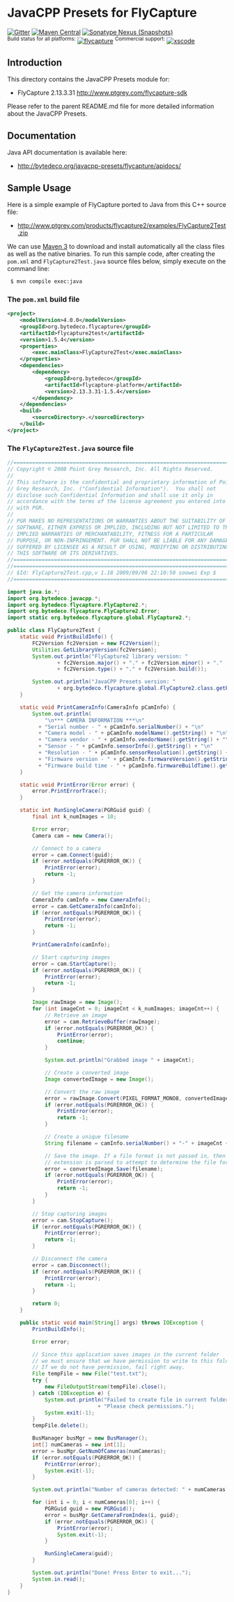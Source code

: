 JavaCPP Presets for FlyCapture
==============================

[![Gitter](https://badges.gitter.im/bytedeco/javacpp.svg)](https://gitter.im/bytedeco/javacpp) [![Maven Central](https://maven-badges.herokuapp.com/maven-central/org.bytedeco/flycapture/badge.svg)](https://maven-badges.herokuapp.com/maven-central/org.bytedeco/flycapture) [![Sonatype Nexus (Snapshots)](https://img.shields.io/nexus/s/https/oss.sonatype.org/org.bytedeco/flycapture.svg)](http://bytedeco.org/builds/)  
<sup>Build status for all platforms:</sup> [![flycapture](https://github.com/saudet/javacpp-presets/workflows/flycapture/badge.svg)](https://github.com/saudet/javacpp-presets/actions?query=workflow%3Aflycapture)  <sup>Commercial support:</sup> [![xscode](https://img.shields.io/badge/Available%20on-xs%3Acode-blue?style=?style=plastic&logo=appveyor&logo=data:image/png;base64,iVBORw0KGgoAAAANSUhEUgAAAEAAAABACAMAAACdt4HsAAAAGXRFWHRTb2Z0d2FyZQBBZG9iZSBJbWFnZVJlYWR5ccllPAAAAAZQTFRF////////VXz1bAAAAAJ0Uk5T/wDltzBKAAAAlUlEQVR42uzXSwqAMAwE0Mn9L+3Ggtgkk35QwcnSJo9S+yGwM9DCooCbgn4YrJ4CIPUcQF7/XSBbx2TEz4sAZ2q1RAECBAiYBlCtvwN+KiYAlG7UDGj59MViT9hOwEqAhYCtAsUZvL6I6W8c2wcbd+LIWSCHSTeSAAECngN4xxIDSK9f4B9t377Wd7H5Nt7/Xz8eAgwAvesLRjYYPuUAAAAASUVORK5CYII=)](https://xscode.com/bytedeco/javacpp-presets)


Introduction
------------
This directory contains the JavaCPP Presets module for:

 * FlyCapture 2.13.3.31  http://www.ptgrey.com/flycapture-sdk

Please refer to the parent README.md file for more detailed information about the JavaCPP Presets.


Documentation
-------------
Java API documentation is available here:

 * http://bytedeco.org/javacpp-presets/flycapture/apidocs/


Sample Usage
------------
Here is a simple example of FlyCapture ported to Java from this C++ source file:

 * http://www.ptgrey.com/products/flycapture2/examples/FlyCapture2Test.zip

We can use [Maven 3](http://maven.apache.org/) to download and install automatically all the class files as well as the native binaries. To run this sample code, after creating the `pom.xml` and `FlyCapture2Test.java` source files below, simply execute on the command line:
```bash
 $ mvn compile exec:java
```

### The `pom.xml` build file
```xml
<project>
    <modelVersion>4.0.0</modelVersion>
    <groupId>org.bytedeco.flycapture</groupId>
    <artifactId>flycapture2test</artifactId>
    <version>1.5.4</version>
    <properties>
        <exec.mainClass>FlyCapture2Test</exec.mainClass>
    </properties>
    <dependencies>
        <dependency>
            <groupId>org.bytedeco</groupId>
            <artifactId>flycapture-platform</artifactId>
            <version>2.13.3.31-1.5.4</version>
        </dependency>
    </dependencies>
    <build>
        <sourceDirectory>.</sourceDirectory>
    </build>
</project>
```

### The `FlyCapture2Test.java` source file
```java
//=============================================================================
// Copyright © 2008 Point Grey Research, Inc. All Rights Reserved.
//
// This software is the confidential and proprietary information of Point
// Grey Research, Inc. ("Confidential Information").  You shall not
// disclose such Confidential Information and shall use it only in
// accordance with the terms of the license agreement you entered into
// with PGR.
//
// PGR MAKES NO REPRESENTATIONS OR WARRANTIES ABOUT THE SUITABILITY OF THE
// SOFTWARE, EITHER EXPRESS OR IMPLIED, INCLUDING BUT NOT LIMITED TO THE
// IMPLIED WARRANTIES OF MERCHANTABILITY, FITNESS FOR A PARTICULAR
// PURPOSE, OR NON-INFRINGEMENT. PGR SHALL NOT BE LIABLE FOR ANY DAMAGES
// SUFFERED BY LICENSEE AS A RESULT OF USING, MODIFYING OR DISTRIBUTING
// THIS SOFTWARE OR ITS DERIVATIVES.
//=============================================================================
//=============================================================================
// $Id: FlyCapture2Test.cpp,v 1.18 2009/09/08 22:10:50 soowei Exp $
//=============================================================================

import java.io.*;
import org.bytedeco.javacpp.*;
import org.bytedeco.flycapture.FlyCapture2.*;
import org.bytedeco.flycapture.FlyCapture2.Error;
import static org.bytedeco.flycapture.global.FlyCapture2.*;

public class FlyCapture2Test {
    static void PrintBuildInfo() {
        FC2Version fc2Version = new FC2Version();
        Utilities.GetLibraryVersion(fc2Version);
        System.out.println("FlyCapture2 library version: "
                + fc2Version.major() + "." + fc2Version.minor() + "."
                + fc2Version.type() + "." + fc2Version.build());

        System.out.println("JavaCPP Presets version: "
                + org.bytedeco.flycapture.global.FlyCapture2.class.getPackage().getImplementationVersion());
    }

    static void PrintCameraInfo(CameraInfo pCamInfo) {
        System.out.println(
            "\n*** CAMERA INFORMATION ***\n"
          + "Serial number - " + pCamInfo.serialNumber() + "\n"
          + "Camera model - " + pCamInfo.modelName().getString() + "\n"
          + "Camera vendor - " + pCamInfo.vendorName().getString() + "\n"
          + "Sensor - " + pCamInfo.sensorInfo().getString() + "\n"
          + "Resolution - " + pCamInfo.sensorResolution().getString() + "\n"
          + "Firmware version - " + pCamInfo.firmwareVersion().getString() + "\n"
          + "Firmware build time - " + pCamInfo.firmwareBuildTime().getString() + "\n");
    }

    static void PrintError(Error error) {
        error.PrintErrorTrace();
    }

    static int RunSingleCamera(PGRGuid guid) {
        final int k_numImages = 10;

        Error error;
        Camera cam = new Camera();

        // Connect to a camera
        error = cam.Connect(guid);
        if (error.notEquals(PGRERROR_OK)) {
            PrintError(error);
            return -1;
        }

        // Get the camera information
        CameraInfo camInfo = new CameraInfo();
        error = cam.GetCameraInfo(camInfo);
        if (error.notEquals(PGRERROR_OK)) {
            PrintError(error);
            return -1;
        }

        PrintCameraInfo(camInfo);

        // Start capturing images
        error = cam.StartCapture();
        if (error.notEquals(PGRERROR_OK)) {
            PrintError(error);
            return -1;
        }

        Image rawImage = new Image();
        for (int imageCnt = 0; imageCnt < k_numImages; imageCnt++) {
            // Retrieve an image
            error = cam.RetrieveBuffer(rawImage);
            if (error.notEquals(PGRERROR_OK)) {
                PrintError(error);
                continue;
            }

            System.out.println("Grabbed image " + imageCnt);

            // Create a converted image
            Image convertedImage = new Image();

            // Convert the raw image
            error = rawImage.Convert(PIXEL_FORMAT_MONO8, convertedImage);
            if (error.notEquals(PGRERROR_OK)) {
                PrintError(error);
                return -1;
            }

            // Create a unique filename
            String filename = camInfo.serialNumber() + "-" + imageCnt + ".pgm";

            // Save the image. If a file format is not passed in, then the file
            // extension is parsed to attempt to determine the file format.
            error = convertedImage.Save(filename);
            if (error.notEquals(PGRERROR_OK)) {
                PrintError(error);
                return -1;
            }
        }

        // Stop capturing images
        error = cam.StopCapture();
        if (error.notEquals(PGRERROR_OK)) {
            PrintError(error);
            return -1;
        }

        // Disconnect the camera
        error = cam.Disconnect();
        if (error.notEquals(PGRERROR_OK)) {
            PrintError(error);
            return -1;
        }

        return 0;
    }

    public static void main(String[] args) throws IOException {
        PrintBuildInfo();

        Error error;

        // Since this application saves images in the current folder
        // we must ensure that we have permission to write to this folder.
        // If we do not have permission, fail right away.
        File tempFile = new File("test.txt");
        try {
            new FileOutputStream(tempFile).close();
        } catch (IOException e) {
            System.out.println("Failed to create file in current folder.  "
                             + "Please check permissions.");
            System.exit(-1);
        }
        tempFile.delete();

        BusManager busMgr = new BusManager();
        int[] numCameras = new int[1];
        error = busMgr.GetNumOfCameras(numCameras);
        if (error.notEquals(PGRERROR_OK)) {
            PrintError(error);
            System.exit(-1);
        }

        System.out.println("Number of cameras detected: " + numCameras[0]);

        for (int i = 0; i < numCameras[0]; i++) {
            PGRGuid guid = new PGRGuid();
            error = busMgr.GetCameraFromIndex(i, guid);
            if (error.notEquals(PGRERROR_OK)) {
                PrintError(error);
                System.exit(-1);
            }

            RunSingleCamera(guid);
        }

        System.out.println("Done! Press Enter to exit...");
        System.in.read();
    }
}
```
